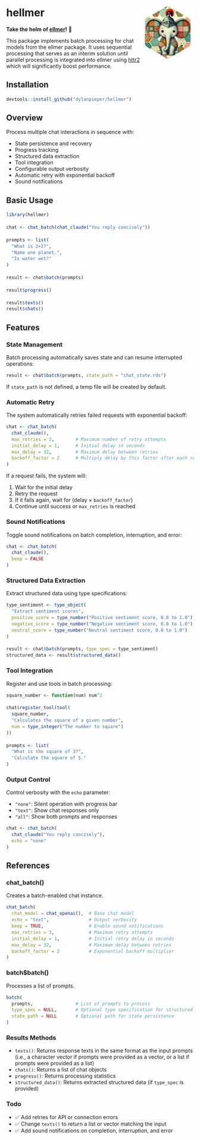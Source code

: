 # hellmer <img src="man/figures/hellmer.png" align="right" height="140"/>

**Take the helm of [ellmer](https://github.com/tidyverse/ellmer)!** 🚢

This package implements batch processing for chat models from the ellmer package. It uses sequential processing that serves as an interim solution until parallel processing is integrated into ellmer using [httr2](https://httr2.r-lib.org) which will significantly boost performance.

## Installation

``` r
devtools::install_github("dylanpieper/hellmer")
```

## Overview

Process multiple chat interactions in sequence with:

-   State persistence and recovery
-   Progress tracking
-   Structured data extraction
-   Tool integration
-   Configurable output verbosity
-   Automatic retry with exponential backoff
-   Sound notifications

## Basic Usage

``` r
library(hellmer)

chat <- chat_batch(chat_claude("You reply concisely"))

prompts <- list(
  "What is 2+2?",
  "Name one planet.",
  "Is water wet?"
)

result <- chat$batch(prompts)

result$progress()

result$texts()
result$chats()
```

## Features

### State Management

Batch processing automatically saves state and can resume interrupted operations:

``` r
result <- chat$batch(prompts, state_path = "chat_state.rds")
```

If `state_path` is not defined, a temp file will be created by default.

### Automatic Retry

The system automatically retries failed requests with exponential backoff:

``` r
chat <- chat_batch(
  chat_claude(),
  max_retries = 3,        # Maximum number of retry attempts
  initial_delay = 1,      # Initial delay in seconds
  max_delay = 32,         # Maximum delay between retries
  backoff_factor = 2      # Multiply delay by this factor after each retry
)
```

If a request fails, the system will:
1. Wait for the initial delay
2. Retry the request
3. If it fails again, wait for (delay × `backoff_factor`)
4. Continue until success or `max_retries` is reached

### Sound Notifications

Toggle sound notifications on batch completion, interruption, and error:

``` r
chat <- chat_batch(
  chat_claude(),
  beep = FALSE
)
```

### Structured Data Extraction

Extract structured data using type specifications:

``` r
type_sentiment <- type_object(
  "Extract sentiment scores",
  positive_score = type_number("Positive sentiment score, 0.0 to 1.0"),
  negative_score = type_number("Negative sentiment score, 0.0 to 1.0"),
  neutral_score = type_number("Neutral sentiment score, 0.0 to 1.0")
)

result <- chat$batch(prompts, type_spec = type_sentiment)
structured_data <- result$structured_data()
```

### Tool Integration

Register and use tools in batch processing:

``` r
square_number <- function(num) num^2

chat$register_tool(tool(
  square_number,
  "Calculates the square of a given number",
  num = type_integer("The number to square")
))

prompts <- list(
  "What is the square of 3?",
  "Calculate the square of 5."
)
```

### Output Control

Control verbosity with the `echo` parameter:

-   `"none"`: Silent operation with progress bar
-   `"text"`: Show chat responses only
-   `"all"`: Show both prompts and responses

``` r
chat <- chat_batch(
  chat_claude("You reply concisely"), 
  echo = "none"
)
```

## References

### chat_batch()

Creates a batch-enabled chat instance.

``` r
chat_batch(
  chat_model = chat_openai(),  # Base chat model
  echo = "text",               # Output verbosity
  beep = TRUE,                 # Enable sound notifications
  max_retries = 3,             # Maximum retry attempts
  initial_delay = 1,           # Initial retry delay in seconds
  max_delay = 32,              # Maximum delay between retries
  backoff_factor = 2           # Exponential backoff multiplier
)
```

### batch\$batch()

Processes a list of prompts.

``` r
batch(
  prompts,                # List of prompts to process
  type_spec = NULL,       # Optional type specification for structured data
  state_path = NULL       # Optional path for state persistence
)
```

### Results Methods

-   `texts()`: Returns response texts in the same format as the input prompts (i.e., a character vector if prompts were provided as a vector, or a list if prompts were provided as a list)
-   `chats()`: Returns a list of chat objects
-   `progress()`: Returns processing statistics
-   `structured_data()`: Returns extracted structured data (if `type_spec` is provided)

### Todo

-   ✅ Add retries for API or connection errors
-   ✅ Change `texts()` to return a list or vector matching the input
-   ✅ Add sound notifications on completion, interruption, and error
